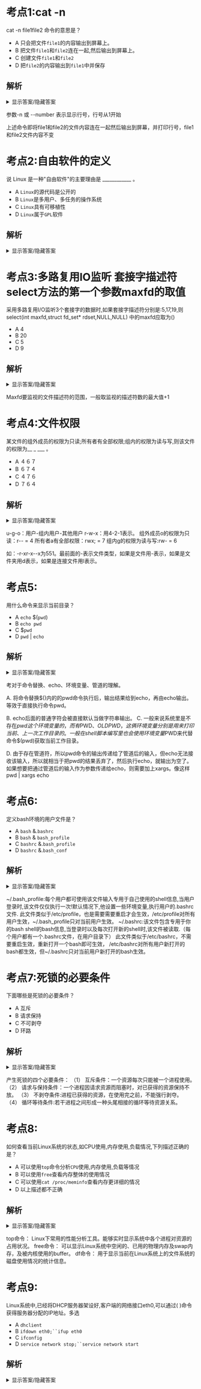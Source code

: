 
# 考点1:cat -n
cat -n file1file2 命令的意思是？
- A 只会把文件`file1`的内容输出到屏幕上。
- B 把文件`file1`和`file2`连在一起,然后输出到屏幕上。
- C 创建文件`file1`和`file2`
- D 把`file2`的内容输出到`file1`中并保存

## 解析
<details><summary>显示答案/隐藏答案</summary>正确答案: B</details>

参数-n 或 --number 表示显示行号，行号从1开始

上述命令即将file1和file2的文件内容连在一起然后输出到屏幕，并打印行号，file1和file2文件内容不变 

# 考点2:自由软件的定义
说 Linux 是一种"自由软件"的主要理由是 ____________ 。
- A `Linux`的源代码是公开的
- B `Linux`是多用户、多任务的操作系统
- C `Linux`具有可移植性
- D `Linux`属于`GPL`软件

## 解析
<details><summary>显示答案/隐藏答案</summary>正确答案: A</details>


# 考点3:多路复用IO监听 套接字描述符 select方法的第一个参数maxfd的取值
采用多路复用I/O监听3个套接字的数据时,如果套接字描述符分别是:5,17,19,则
select(int maxfd,struct fd_set* rdset,NULL,NULL)
中的maxfd应取为()
- A 4
- B 20
- C 5
- D 9

## 解析
<details><summary>显示答案/隐藏答案</summary>正确答案: B</details>

Maxfd要监视的文件描述符的范围，一般取监视的描述符数的最大值+1


# 考点4:文件权限
某文件的组外成员的权限为只读;所有者有全部权限;组内的权限为读与写,则该文件的权限为__ _ ___ 。
- A ４６７
- B ６７４
- C ４７６
- D ７６４

## 解析
<details><summary>显示答案/隐藏答案</summary>正确答案: D</details>

u-g-o：用户-组内用户-其他用户
r-w-x：用4-2-1表示。
组外成员o的权限为只读：r-- = 4
所有者a有全部权限：rwx; = 7
组内g的权限为读与写:rw- = 6

如：-r-xr-x--x为551。最前面的-表示文件类型，如果是文件用-表示，如果是文件夹用d表示，如果是连接文件用l表示。


# 考点5:
用什么命令来显示当前目录？
- A `echo` $(`pwd`)
- B `echo pwd`
- C $`pwd`
- D `pwd` | `echo`

## 解析
<details><summary>显示答案/隐藏答案</summary>正确答案: A</details>

考对于命令替换、echo、环境变量、管道的理解。

A. 将命令替换$()内的的pwd命令执行后，输出结果给到echo，再由echo输出。等效于直接执行命令pwd。

B. echo后面的普通字符会被直接默认当做字符串输出。
C. 一般来说系统里是不存在$pwd这个环境变量的，而有$PWD、$OLDPWD，这俩环境变量分别是用来打印当前、上一次工作目录的。一般在shell脚本编写里也会使用环境变量$PWD来代替命令$(pwd)获取当前工作目录。

D. 由于存在管道符，所以pwd命令的输出传递给了管道后的输入，但echo无法接收该输入，所以就相当于把pwd的结果丢弃了，然后执行echo，就输出为空了。如果想要把通过管道后的输入作为参数传递给echo，则需要加上xargs。像这样pwd | xargs echo


# 考点6:
定义bash环境的用户文件是？
- A `bash` &.`bashrc`
- B `bash` & `bash_profile`
- C `bashrc` &.`bash_profile`
- D `bashrc` &.`bash_conf`

## 解析
<details><summary>显示答案/隐藏答案</summary>正确答案: C</details>

~/.bash_profile:每个用户都可使用该文件输入专用于自己使用的shell信息,当用户登录时,该文件仅仅执行一次!默认情况下,他设置一些环境变量,执行用户的.bashrc文件.
此文件类似于/etc/profile，也是需要需要重启才会生效，/etc/profile对所有用户生效，~/.bash_profile只对当前用户生效。
~/.bashrc:该文件包含专用于你的bash
shell的bash信息,当登录时以及每次打开新的shell时,该文件被读取.（每个用户都有一个.bashrc文件，在用户目录下）
此文件类似于/etc/bashrc，不需要重启生效，重新打开一个bash即可生效， /etc/bashrc对所有用户新打开的bash都生效，但~/.bashrc只对当前用户新打开的bash生效。


# 考点7:死锁的必要条件
下面哪些是死锁的必要条件？
- A 互斥
- B 请求保持
- C 不可剥夺
- D 环路

## 解析
<details><summary>显示答案/隐藏答案</summary>正确答案: ABCD</details>

产生死锁的四个必要条件：
（1） 互斥条件：一个资源每次只能被一个进程使用。
（2） 请求与保持条件：一个进程因请求资源而阻塞时，对已获得的资源保持不放。
（3） 不剥夺条件:进程已获得的资源，在使用完之前，不能强行剥夺。
（4） 循环等待条件:若干进程之间形成一种头尾相接的循环等待资源关系。

# 考点8:
如何查看当前Linux系统的状态,如CPU使用,内存使用,负载情况,下列描述正确的是？
- A 可以使用`top`命令分析`CPU`使用,内存使用,负载等情况
- B 可以使用`free`查看内存整体的使用情况
- C 可以使用`cat /proc/meminfo`查看内存更详细的情况
- D 以上描述都不正确

## 解析
<details><summary>显示答案/隐藏答案</summary>正确答案: ABC</details>

top命令：
Linux下常用的性能分析工具。能够实时显示系统中各个进程对资源的占用状况。
free命令：
可以显示Linux系统中空闲的、已用的物理内存及swap内存，及被内核使用的buffer。
df命令：
用于显示当前在Linux系统上的文件系统的磁盘使用情况的统计信息。

# 考点9:
Linux系统中,已经将DHCP服务器架设好,客户端的网络接口eth0,可以通过( )命令获得服务器分配的IP地址。多选
- A `dhclient`
- B `ifdown eth0;``ifup eth0`
- C `ifconfig`
- D `service network stop;``service network start`

## 解析
<details><summary>显示答案/隐藏答案</summary>正确答案: ABD</details>

